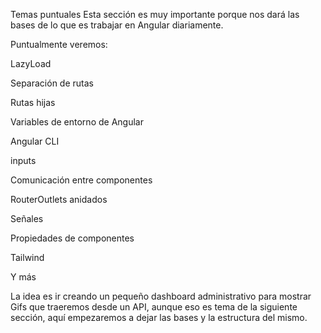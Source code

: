 Temas puntuales
Esta sección es muy importante porque nos dará las bases de lo que es trabajar en Angular diariamente.

Puntualmente veremos:

LazyLoad

Separación de rutas

Rutas hijas

Variables de entorno de Angular

Angular CLI

inputs

Comunicación entre componentes

RouterOutlets anidados

Señales

Propiedades de componentes

Tailwind

Y más

La idea es ir creando un pequeño dashboard administrativo para mostrar Gifs que traeremos desde un API, aunque eso es tema de la siguiente sección, aquí empezaremos a dejar las bases y la estructura del mismo.
